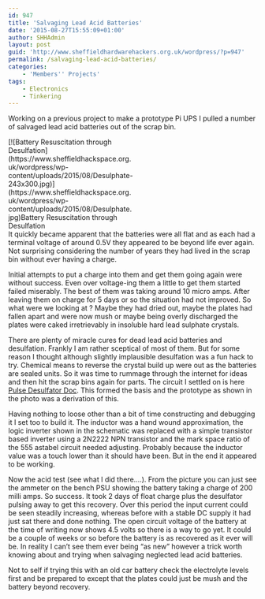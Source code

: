 ```yaml
---
id: 947
title: 'Salvaging Lead Acid Batteries'
date: '2015-08-27T15:55:09+01:00'
author: SHHAdmin
layout: post
guid: 'http://www.sheffieldhardwarehackers.org.uk/wordpress/?p=947'
permalink: /salvaging-lead-acid-batteries/
categories:
    - 'Members'' Projects'
tags:
    - Electronics
    - Tinkering
---
```


Working on a previous project to make a prototype Pi UPS I pulled a number of salvaged lead acid batteries out of the scrap bin.

<div class="wp-caption alignleft" id="attachment_948" style="width: 253px">[![Battery Resuscitation through Desulfation](https://www.sheffieldhackspace.org.uk/wordpress/wp-content/uploads/2015/08/Desulphate-243x300.jpg)](https://www.sheffieldhackspace.org.uk/wordpress/wp-content/uploads/2015/08/Desulphate.jpg)Battery Resuscitation through Desulfation

</div>It quickly became apparent that the batteries were all flat and as each had a terminal voltage of around 0.5V they appeared to be beyond life ever again. Not surprising considering the number of years they had lived in the scrap bin without ever having a charge.

Initial attempts to put a charge into them and get them going again were without success. Even over voltage-ing them a little to get them started failed miserably. The best of them was taking around 10 micro amps. After leaving them on charge for 5 days or so the situation had not improved. So what were we looking at ? Maybe they had dried out, maybe the plates had fallen apart and were now mush or maybe being overly discharged the plates were caked irretrievably in insoluble hard lead sulphate crystals.

There are plenty of miracle cures for dead lead acid batteries and desulfation. Frankly I am rather sceptical of most of them. But for some reason I thought although slightly implausible desulfation was a fun hack to try. Chemical means to reverse the crystal build up were out as the batteries are sealed units. So it was time to rummage through the internet for ideas and then hit the scrap bins again for parts. The circuit I settled on is here [Pulse Desulfator Doc](https://www.sheffieldhackspace.org.uk/wordpress/wp-content/uploads/2015/08/Pulse3_web_layout_.pdf). This formed the basis and the prototype as shown in the photo was a derivation of this.

Having nothing to loose other than a bit of time constructing and debugging it I set too to build it. The inductor was a hand wound approximation, the logic inverter shown in the schematic was replaced with a simple transistor based inverter using a 2N2222 NPN transistor and the mark space ratio of the 555 astabel circuit needed adjusting. Probably because the inductor value was a touch lower than it should have been. But in the end it appeared to be working.

Now the acid test (see what I did there….). From the picture you can just see the ammeter on the bench PSU showing the battery taking a charge of 200 milli amps. So success. It took 2 days of float charge plus the desulfator pulsing away to get this recovery. Over this period the input current could be seen steadily increasing, whereas before with a stable DC supply it had just sat there and done nothing. The open circuit voltage of the battery at the time of writing now shows 4.5 volts so there is a way to go yet. It could be a couple of weeks or so before the battery is as recovered as it ever will be. In reality I can’t see them ever being “as new” however a trick worth knowing about and trying when salvaging neglected lead acid batteries.

Not to self if trying this with an old car battery check the electrolyte levels first and be prepared to except that the plates could just be mush and the battery beyond recovery.